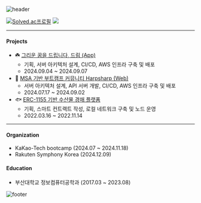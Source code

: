 ![header](https://capsule-render.vercel.app/api?type=waving&color=ffd20a&height=100&section=header&text=mango&fontColor=f5f5f2&fontSize=90)

[![Solved.ac프로필](http://mazassumnida.wtf/api/v2/generate_badge?boj=mng051)](https://solved.ac/mng051)
<img src="http://mazandi.herokuapp.com/api?handle=mng051&theme=warm"/>

----

#### Projects
- ☘️ [그리운 꿈을 드립니다, 드림 (App)](https://github.com/KakaoTech-Hackathon-Dream)
  - 기획, 서버 아키텍처 설계, CI/CD, AWS 인프라 구축 및 배포
  - 2024.09.04 ~ 2024.09.07
- 🦭 [MSA 기반 부트캠프 커뮤니티 Harpsharp (Web)](https://github.com/2024KBC10/HarpSharp_SERVER)
  - 서버 아키텍처 설계, API 서버 개발, CI/CD, AWS 인프라 구축 및 배포
  - 2024.07.17 ~ 2024.09.02
- 🐟 [ERC-1155 기반 수산물 경매 플랫폼](https://github.com/mng990/ethereum_FisheriesMarket)
  - 기획, 스마트 컨트랙트 작성, 로컬 네트워크 구축 및 노드 운영
  - 2022.03.16 ~ 2022.11.14
 
----

#### Organization
- KaKao-Tech bootcamp (2024.07 ~ 2024.11.18)
- Rakuten Symphony Korea (2024.12.09)
  
#### Education
- 부산대학교 정보컴퓨터공학과 (2017.03 ~ 2023.08) 

![footer](https://capsule-render.vercel.app/api?type=waving&color=ffd20a&height=100&section=footer)
